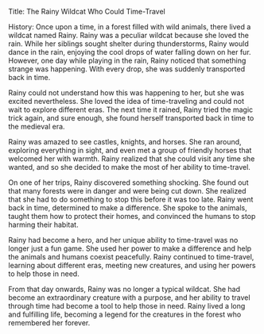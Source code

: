 Title: The Rainy Wildcat Who Could Time-Travel

History: Once upon a time, in a forest filled with wild animals, there lived a wildcat named Rainy. Rainy was a peculiar wildcat because she loved the rain. While her siblings sought shelter during thunderstorms, Rainy would dance in the rain, enjoying the cool drops of water falling down on her fur. However, one day while playing in the rain, Rainy noticed that something strange was happening. With every drop, she was suddenly transported back in time.

Rainy could not understand how this was happening to her, but she was excited nevertheless. She loved the idea of time-traveling and could not wait to explore different eras. The next time it rained, Rainy tried the magic trick again, and sure enough, she found herself transported back in time to the medieval era.

Rainy was amazed to see castles, knights, and horses. She ran around, exploring everything in sight, and even met a group of friendly horses that welcomed her with warmth. Rainy realized that she could visit any time she wanted, and so she decided to make the most of her ability to time-travel.

On one of her trips, Rainy discovered something shocking. She found out that many forests were in danger and were being cut down. She realized that she had to do something to stop this before it was too late. Rainy went back in time, determined to make a difference. She spoke to the animals, taught them how to protect their homes, and convinced the humans to stop harming their habitat.

Rainy had become a hero, and her unique ability to time-travel was no longer just a fun game. She used her power to make a difference and help the animals and humans coexist peacefully. Rainy continued to time-travel, learning about different eras, meeting new creatures, and using her powers to help those in need.

From that day onwards, Rainy was no longer a typical wildcat. She had become an extraordinary creature with a purpose, and her ability to travel through time had become a tool to help those in need. Rainy lived a long and fulfilling life, becoming a legend for the creatures in the forest who remembered her forever.